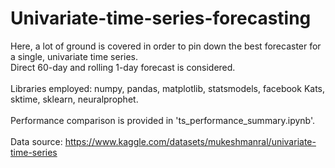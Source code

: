 # Univariate-time-series-forecasting
Here, a lot of ground is covered in order to pin down the best forecaster for a single, univariate time series.<br>
Direct 60-day and rolling 1-day forecast is considered.<br> 
<br>
Libraries employed: numpy, pandas, matplotlib, statsmodels, facebook Kats, sktime, sklearn, neuralprophet.<br>
<br>
Performance comparison is provided in 'ts_performance_summary.ipynb'.<br>
<br>
Data source: https://www.kaggle.com/datasets/mukeshmanral/univariate-time-series
